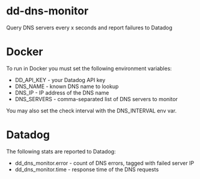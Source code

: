 # dd-dns-monitor
Query DNS servers every x seconds and report failures to Datadog

# Docker
To run in Docker you must set the following environment variables:
* DD_API_KEY - your Datadog API key
* DNS_NAME - known DNS name to lookup
* DNS_IP - IP address of the DNS name
* DNS_SERVERS - comma-separated list of DNS servers to monitor

You may also set the check interval with the DNS_INTERVAL env var.

# Datadog
The following stats are reported to Datadog:
* dd_dns_monitor.error - count of DNS errors, tagged with failed server IP
* dd_dns_monitor.time - response time of the DNS requests
